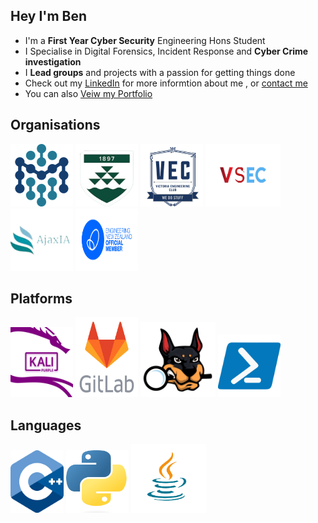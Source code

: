 ## Hey I'm Ben 

- I'm a **First Year Cyber Security** Engineering Hons Student 
- I Specialise in Digital Forensics, Incident Response and **Cyber Crime investigation**
- I **Lead groups** and projects with a passion for getting things done  
- Check out my [LinkedIn](https://www.linkedin.com/in/ben-vandw/) for more informtion about me , or [contact me](contact@greenbeanie.com)
- You can also [Veiw my Portfolio](https://www.greenbeanie.dev/)


## Organisations
<p align="left">
  <img src="/imgs/Orgs/Macdiarmid.png" alt="Macdiarmid logo" height="100" width="100" />
  <img src="/imgs/Orgs/VUW.png" alt="VUW Logo" height="100" width="100" />
  <img src="/imgs/Orgs/VEC.png" alt="VEC logo" height="100" width="100" />
  <img src="/imgs/Orgs/VSEC.png" alt="VSEC logo" height="100" width="120" />
  <img src="/imgs/Orgs/AjaxIA.png" alt="ajaxia logo" height="100" width="100" />
  <img src="/imgs/Orgs/EngNZ.png" alt="ajaxia logo" height="100" width="100" />
</p>

## Platforms
<p align="left">
  <img src="/imgs/Plats/KaliP" alt="Kali Purple logo" height="112" width="100" />
  <img src="/imgs/Plats/GitLab" alt="GitLab logo" height="128" width="100" />
  <img src="/imgs/Plats/autopsy-logo.svg" alt="Autopsy logo" height="120" width="120" />
  <img src="/imgs/Plats/Powershell" alt="Powershell logo" height="100" width="100" />
</p>

## Languages

<p align="left">
  <img src="/imgs/Lang/C++" alt="C++ logo" height="100" width="85" />
  <img src="/imgs/Lang/Python" alt="Python logo" height="100" width="100" />
  <img src="/imgs/Lang/Java" alt="Java Logo" height="110" width="120" />
</p>
